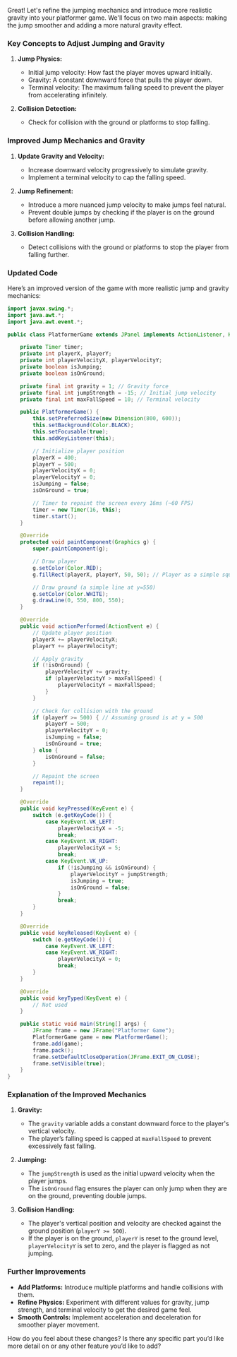 Great! Let's refine the jumping mechanics and introduce more realistic gravity into your platformer game. We'll focus on two main aspects: making the jump smoother and adding a more natural gravity effect.

### Key Concepts to Adjust Jumping and Gravity

1. **Jump Physics:**
    - Initial jump velocity: How fast the player moves upward initially.
    - Gravity: A constant downward force that pulls the player down.
    - Terminal velocity: The maximum falling speed to prevent the player from accelerating infinitely.

2. **Collision Detection:**
    - Check for collision with the ground or platforms to stop falling.

### Improved Jump Mechanics and Gravity

1. **Update Gravity and Velocity:**
    - Increase downward velocity progressively to simulate gravity.
    - Implement a terminal velocity to cap the falling speed.

2. **Jump Refinement:**
    - Introduce a more nuanced jump velocity to make jumps feel natural.
    - Prevent double jumps by checking if the player is on the ground before allowing another jump.

3. **Collision Handling:**
    - Detect collisions with the ground or platforms to stop the player from falling further.

### Updated Code

Here’s an improved version of the game with more realistic jump and gravity mechanics:

```java
import javax.swing.*;
import java.awt.*;
import java.awt.event.*;

public class PlatformerGame extends JPanel implements ActionListener, KeyListener {

    private Timer timer;
    private int playerX, playerY;
    private int playerVelocityX, playerVelocityY;
    private boolean isJumping;
    private boolean isOnGround;

    private final int gravity = 1; // Gravity force
    private final int jumpStrength = -15; // Initial jump velocity
    private final int maxFallSpeed = 10; // Terminal velocity

    public PlatformerGame() {
        this.setPreferredSize(new Dimension(800, 600));
        this.setBackground(Color.BLACK);
        this.setFocusable(true);
        this.addKeyListener(this);

        // Initialize player position
        playerX = 400;
        playerY = 500;
        playerVelocityX = 0;
        playerVelocityY = 0;
        isJumping = false;
        isOnGround = true;

        // Timer to repaint the screen every 16ms (~60 FPS)
        timer = new Timer(16, this);
        timer.start();
    }

    @Override
    protected void paintComponent(Graphics g) {
        super.paintComponent(g);

        // Draw player
        g.setColor(Color.RED);
        g.fillRect(playerX, playerY, 50, 50); // Player as a simple square

        // Draw ground (a simple line at y=550)
        g.setColor(Color.WHITE);
        g.drawLine(0, 550, 800, 550);
    }

    @Override
    public void actionPerformed(ActionEvent e) {
        // Update player position
        playerX += playerVelocityX;
        playerY += playerVelocityY;

        // Apply gravity
        if (!isOnGround) {
            playerVelocityY += gravity;
            if (playerVelocityY > maxFallSpeed) {
                playerVelocityY = maxFallSpeed;
            }
        }

        // Check for collision with the ground
        if (playerY >= 500) { // Assuming ground is at y = 500
            playerY = 500;
            playerVelocityY = 0;
            isJumping = false;
            isOnGround = true;
        } else {
            isOnGround = false;
        }

        // Repaint the screen
        repaint();
    }

    @Override
    public void keyPressed(KeyEvent e) {
        switch (e.getKeyCode()) {
            case KeyEvent.VK_LEFT:
                playerVelocityX = -5;
                break;
            case KeyEvent.VK_RIGHT:
                playerVelocityX = 5;
                break;
            case KeyEvent.VK_UP:
                if (!isJumping && isOnGround) {
                    playerVelocityY = jumpStrength;
                    isJumping = true;
                    isOnGround = false;
                }
                break;
        }
    }

    @Override
    public void keyReleased(KeyEvent e) {
        switch (e.getKeyCode()) {
            case KeyEvent.VK_LEFT:
            case KeyEvent.VK_RIGHT:
                playerVelocityX = 0;
                break;
        }
    }

    @Override
    public void keyTyped(KeyEvent e) {
        // Not used
    }

    public static void main(String[] args) {
        JFrame frame = new JFrame("Platformer Game");
        PlatformerGame game = new PlatformerGame();
        frame.add(game);
        frame.pack();
        frame.setDefaultCloseOperation(JFrame.EXIT_ON_CLOSE);
        frame.setVisible(true);
    }
}
```

### Explanation of the Improved Mechanics

1. **Gravity:**
    - The `gravity` variable adds a constant downward force to the player's vertical velocity.
    - The player’s falling speed is capped at `maxFallSpeed` to prevent excessively fast falling.

2. **Jumping:**
    - The `jumpStrength` is used as the initial upward velocity when the player jumps.
    - The `isOnGround` flag ensures the player can only jump when they are on the ground, preventing double jumps.

3. **Collision Handling:**
    - The player's vertical position and velocity are checked against the ground position (`playerY >= 500`).
    - If the player is on the ground, `playerY` is reset to the ground level, `playerVelocityY` is set to zero, and the player is flagged as not jumping.

### Further Improvements
- **Add Platforms:** Introduce multiple platforms and handle collisions with them.
- **Refine Physics:** Experiment with different values for gravity, jump strength, and terminal velocity to get the desired game feel.
- **Smooth Controls:** Implement acceleration and deceleration for smoother player movement.

How do you feel about these changes? Is there any specific part you’d like more detail on or any other feature you’d like to add?